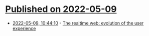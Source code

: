 # [Published on 2022-05-09](index.md)

* [2022-05-09, 10:44:10](https://news.ycombinator.com/item?id=31312561) - [The realtime web: evolution of the user experience](https://ably.com/blog/the-realtime-web-evolution-of-the-user-experience)
